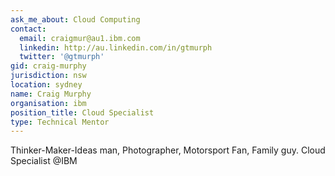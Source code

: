 ```yaml
---
ask_me_about: Cloud Computing
contact:
  email: craigmur@au1.ibm.com
  linkedin: http://au.linkedin.com/in/gtmurph
  twitter: '@gtmurph'
gid: craig-murphy
jurisdiction: nsw
location: sydney
name: Craig Murphy
organisation: ibm
position_title: Cloud Specialist
type: Technical Mentor
---
```


Thinker-Maker-Ideas man, Photographer, Motorsport Fan, Family guy. Cloud Specialist @IBM